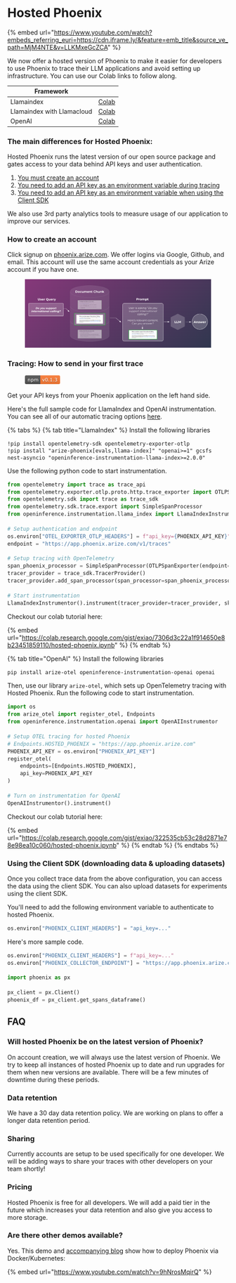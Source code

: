 # Hosted Phoenix

{% embed url="https://www.youtube.com/watch?embeds_referring_euri=https://cdn.iframe.ly/&feature=emb_title&source_ve_path=MjM4NTE&v=LLKMxeGcZCA" %}

We now offer a hosted version of Phoenix to make it easier for developers to use Phoenix to trace their LLM applications and avoid setting up infrastructure. You can use our Colab links to follow along.

| Framework                  |                                                                                                                                                                 |
| -------------------------- | --------------------------------------------------------------------------------------------------------------------------------------------------------------- |
| Llamaindex                 | [Colab](https://colab.research.google.com/gist/exiao/7306d3c22a1f914650e8b23451859110/hosted-phoenix.ipynb?authuser=2#scrollTo=u4-cym\_JUfow)                   |
| Llamaindex with Llamacloud | [Colab](https://colab.research.google.com/github/run-llama/llamacloud-demo/blob/main/examples/tracing/llamacloud\_tracing\_phoenix.ipynb#scrollTo=mLtP7bOsCkVt) |
| OpenAI                     | [Colab](https://colab.research.google.com/gist/exiao/322535cb53c28d2871e78e98ea10c060/hosted-phoenix.ipynb?authuser=2#scrollTo=rUObjr\_Eww9x)                   |

### The main differences for Hosted Phoenix:

Hosted Phoenix runs the latest version of our open source package and gates access to your data behind API keys and user authentication.

1. [You must create an account](hosted-phoenix.md#how-to-create-an-account)
2. [You need to add an API key as an environment variable during tracing](hosted-phoenix.md#how-to-send-in-your-first-trace)
3. [You need to add an API key as an environment variable when using the Client SDK](hosted-phoenix.md#using-the-client-sdk)

We also use 3rd party analytics tools to measure usage of our application to improve our services.

### How to create an account

Click signup on [phoenix.arize.com](https://app.phoenix.arize.com). We offer logins via Google, Github, and email. This account will use the same account credentials as your Arize account if you have one.

<figure><img src=".gitbook/assets/image (1).png" alt=""><figcaption></figcaption></figure>

### Tracing: How to send in your first trace

<figure><img src=".gitbook/assets/image.png" alt=""><figcaption></figcaption></figure>

Get your API keys from your Phoenix application on the left hand side.&#x20;

Here's the full sample code for LlamaIndex and OpenAI instrumentation. You can see all of our automatic tracing options [here](tracing/how-to-tracing/instrumentation/).

{% tabs %}
{% tab title="LlamaIndex" %}
Install the following libraries

```
!pip install opentelemetry-sdk opentelemetry-exporter-otlp
!pip install "arize-phoenix[evals,llama-index]" "openai>=1" gcsfs nest-asyncio "openinference-instrumentation-llama-index>=2.0.0"
```

Use the following python code to start instrumentation.

```python
from opentelemetry import trace as trace_api
from opentelemetry.exporter.otlp.proto.http.trace_exporter import OTLPSpanExporter
from opentelemetry.sdk import trace as trace_sdk
from opentelemetry.sdk.trace.export import SimpleSpanProcessor
from openinference.instrumentation.llama_index import LlamaIndexInstrumentor

# Setup authentication and endpoint
os.environ["OTEL_EXPORTER_OTLP_HEADERS"] = f"api_key={PHOENIX_API_KEY}"
endpoint = "https://app.phoenix.arize.com/v1/traces"

# Setup tracing with OpenTelemetry
span_phoenix_processor = SimpleSpanProcessor(OTLPSpanExporter(endpoint=endpoint))
tracer_provider = trace_sdk.TracerProvider()
tracer_provider.add_span_processor(span_processor=span_phoenix_processor)

# Start instrumentation
LlamaIndexInstrumentor().instrument(tracer_provider=tracer_provider, skip_dep_check=True)
```

Checkout our colab tutorial here:

{% embed url="https://colab.research.google.com/gist/exiao/7306d3c22a1f914650e8b23451859110/hosted-phoenix.ipynb" %}
{% endtab %}

{% tab title="OpenAI" %}
Install the following libraries

```bash
pip install arize-otel openinference-instrumentation-openai openai
```

Then, use our library `arize-otel`, which sets up OpenTelemetry tracing with Hosted Phoenix. Run the following code to start instrumentation.

```python
import os
from arize_otel import register_otel, Endpoints
from openinference.instrumentation.openai import OpenAIInstrumentor

# Setup OTEL tracing for hosted Phoenix
# Endpoints.HOSTED_PHOENIX = "https://app.phoenix.arize.com"
PHOENIX_API_KEY = os.environ["PHOENIX_API_KEY"]
register_otel(
    endpoints=[Endpoints.HOSTED_PHOENIX],
    api_key=PHOENIX_API_KEY
)

# Turn on instrumentation for OpenAI
OpenAIInstrumentor().instrument()
```

Checkout our colab tutorial here:

{% embed url="https://colab.research.google.com/gist/exiao/322535cb53c28d2871e78e98ea10c060/hosted-phoenix.ipynb" %}
{% endtab %}
{% endtabs %}

### Using the Client SDK (downloading data & uploading datasets)

Once you collect trace data from the above configuration, you can access the data using the client SDK. You can also upload datasets for experiments using the client SDK.

You'll need to add the following environment variable to authenticate to hosted Phoenix.

```python
os.environ["PHOENIX_CLIENT_HEADERS"] = "api_key=..."
```

Here's more sample code.

```python
os.environ["PHOENIX_CLIENT_HEADERS"] = f"api_key=..."
os.environ["PHOENIX_COLLECTOR_ENDPOINT"] = "https://app.phoenix.arize.com"

import phoenix as px

px_client = px.Client()
phoenix_df = px_client.get_spans_dataframe()
```

## FAQ

### Will hosted Phoenix be on the latest version of Phoenix?

On account creation, we will always use the latest version of Phoenix. We try to keep all instances of hosted Phoenix up to date and run upgrades for them when new versions are available. There will be a few minutes of downtime during these periods.

### Data retention

We have a 30 day data retention policy. We are working on plans to offer a longer data retention period.

### Sharing

Currently accounts are setup to be used specifically for one developer. We will be adding ways to share your traces with other developers on your team shortly!

### Pricing

Hosted Phoenix is free for all developers. We will add a paid tier in the future which increases your data retention and also give you access to more storage.

### Are there other demos available?

Yes. This demo and [accompanying blog](https://arize.com/blog/how-to-host-phoenix-persistence/) show how to deploy Phoenix via Docker/Kubernetes:

{% embed url="https://www.youtube.com/watch?v=9hNrosMqirQ" %}
